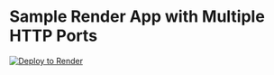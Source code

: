 # Sample Render App with Multiple HTTP Ports

[![Deploy to Render](https://render.com/images/deploy-to-render-button.svg)](https://render.com/deploy)

